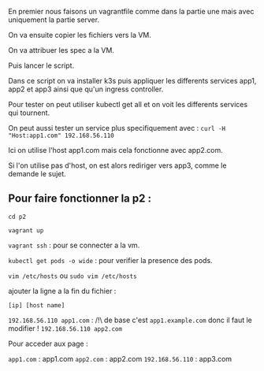 En premier nous faisons un vagrantfile comme dans la partie une mais avec uniquement la partie server.

On va ensuite copier les fichiers vers la VM.

On va attribuer les spec a la VM.

Puis lancer le script.

Dans ce script on va installer k3s puis appliquer les differents services app1, app2 et app3 ainsi que qu'un ingress controller.

Pour tester on peut utiliser kubectl get all et on voit les differents services qui tournent.

On peut aussi tester un service plus specifiquement avec :
`curl -H "Host:app1.com" 192.168.56.110`

Ici on utilise l'host app1.com mais cela fonctionne avec app2.com.

Si l'on utilise pas d'host, on est alors rediriger vers app3, comme le demande le sujet.

## Pour faire fonctionner la p2 :

`cd p2`

`vagrant up`

`vagrant ssh` : pour se connecter a la vm.

`kubectl get pods -o wide` : pour verifier la presence des pods. 

`vim /etc/hosts` 
ou 
`sudo vim /etc/hosts` 

ajouter la ligne a la fin du fichier :

`[ip] [host name]`

`192.168.56.110 app1.com` : /!\ de base c'est `app1.example.com` donc il faut le modifier !
`192.168.56.110 app2.com`

Pour acceder aux page :

`app1.com` : app1.com
`app2.com` : app2.com
`192.168.56.110` : app3.com
